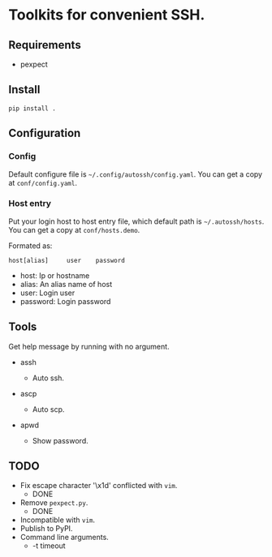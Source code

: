 Toolkits for convenient SSH.
=====================================

## Requirements

- pexpect 

## Install

`pip install .`

## Configuration

### Config

Default configure file is `~/.config/autossh/config.yaml`. You can get a copy at `conf/config.yaml`.

### Host entry 
Put your login host to host entry file, which default path is `~/.autossh/hosts`. You can get a copy at `conf/hosts.demo`.

Formated as:

```
host[alias]     user    password
```

- host: Ip or hostname
- alias: An alias name of host
- user: Login user
- password: Login password

## Tools

Get help message by running with no argument.

- assh
    + Auto ssh.

- ascp
    + Auto scp.

- apwd
    + Show password.


## TODO

- Fix escape character '\x1d' conflicted with `vim`.
    + DONE
- Remove `pexpect.py`.
    + DONE
- Incompatible with `vim`. 
- Publish to PyPI.
- Command line arguments.
    + -t timeout
